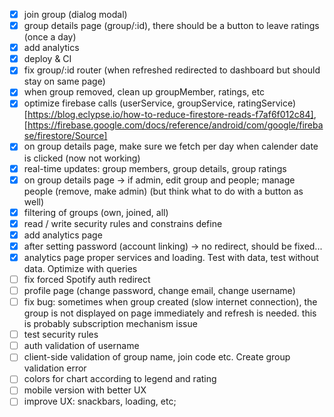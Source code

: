 - [x] join group (dialog modal)
- [x] group details page (group/:id), there should be a button to leave ratings (once a day)
- [x] add analytics
- [x] deploy & CI
- [x] fix group/:id router (when refreshed redirected to dashboard but should stay on same page)
- [x] when group removed, clean up groupMember, ratings, etc
- [x] optimize firebase calls (userService, groupService, ratingService) [https://blog.eclypse.io/how-to-reduce-firestore-reads-f7af6f012c84], [https://firebase.google.com/docs/reference/android/com/google/firebase/firestore/Source]
- [x] on group details page, make sure we fetch per day when calender date is clicked (now not working)
- [x] real-time updates: group members, group details, group ratings
- [x] on group details page -> if admin, edit group and people; manage people (remove, make admin) (but think what to do with a button as well)
- [x] filtering of groups (own, joined, all)
- [x] read / write security rules and constrains define
- [x] add analytics page
- [x] after setting password (account linking) -> no redirect, should be fixed...
- [x] analytics page proper services and loading. Test with data, test without data. Optimize with queries
- [ ] fix forced Spotify auth redirect
- [ ] profile page (change password, change email, change username)
- [ ] fix bug: sometimes when group created (slow internet connection), the group is not displayed on page immediately and refresh is needed. this is probably subscription mechanism issue
- [ ] test security rules
- [ ] auth validation of username
- [ ] client-side validation of group name, join code etc. Create group validation error
- [ ] colors for chart according to legend and rating
- [ ] mobile version with better UX
- [ ] improve UX: snackbars, loading, etc;
